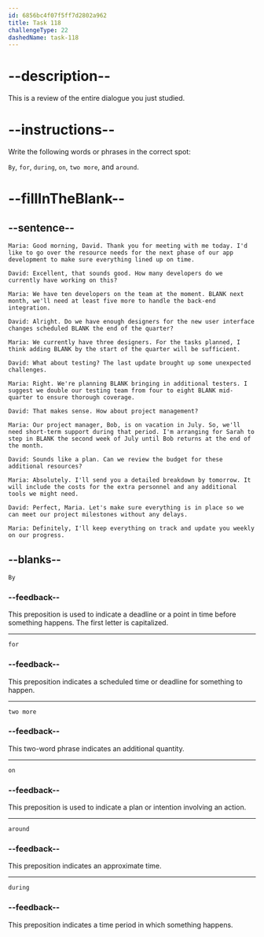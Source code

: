 ```yaml
---
id: 6856bc4f07f5ff7d2802a962
title: Task 118
challengeType: 22
dashedName: task-118
---
```


<!-- REVIEW -->

# --description--

This is a review of the entire dialogue you just studied.

# --instructions--

Write the following words or phrases in the correct spot:

`By`, `for`, `during`, `on`, `two more`, and `around`.

# --fillInTheBlank--

## --sentence--

`Maria: Good morning, David. Thank you for meeting with me today. I'd like to go over the resource needs for the next phase of our app development to make sure everything lined up on time.`

`David: Excellent, that sounds good. How many developers do we currently have working on this?`

`Maria: We have ten developers on the team at the moment. BLANK next month, we'll need at least five more to handle the back-end integration.`

`David: Alright. Do we have enough designers for the new user interface changes scheduled BLANK the end of the quarter?`

`Maria: We currently have three designers. For the tasks planned, I think adding BLANK by the start of the quarter will be sufficient.`

`David: What about testing? The last update brought up some unexpected challenges.`

`Maria: Right. We're planning BLANK bringing in additional testers. I suggest we double our testing team from four to eight BLANK mid-quarter to ensure thorough coverage.`

`David: That makes sense. How about project management?`

`Maria: Our project manager, Bob, is on vacation in July. So, we'll need short-term support during that period. I'm arranging for Sarah to step in BLANK the second week of July until Bob returns at the end of the month.`

`David: Sounds like a plan. Can we review the budget for these additional resources?`

`Maria: Absolutely. I'll send you a detailed breakdown by tomorrow. It will include the costs for the extra personnel and any additional tools we might need.`

`David: Perfect, Maria. Let's make sure everything is in place so we can meet our project milestones without any delays.`

`Maria: Definitely, I'll keep everything on track and update you weekly on our progress.`

## --blanks--

`By`

### --feedback--

This preposition is used to indicate a deadline or a point in time before something happens. The first letter is capitalized.

---

`for`

### --feedback--

This preposition indicates a scheduled time or deadline for something to happen.

---

`two more`

### --feedback--

This two-word phrase indicates an additional quantity.

---

`on`

### --feedback--

This preposition is used to indicate a plan or intention involving an action.

---

`around`

### --feedback--

This preposition indicates an approximate time.

---

`during`

### --feedback--

This preposition indicates a time period in which something happens.
